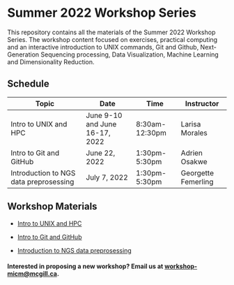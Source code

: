 # Summer 2022 Workshop Series

This repository contains all the materials of the Summer 2022 Workshop Series. The workshop content focused on exercises, practical computing and an interactive introduction to UNIX commands, Git and Github, Next-Generation Sequencing processing, Data Visualization, Machine Learning and Dimensionality Reduction.

## Schedule

| Topic | Date | Time | Instructor | 
| ------| ---- | -----| ---------- |
| Intro to UNIX and HPC | June 9-10 and June 16-17, 2022 | 8:30am-12:30pm | Larisa Morales | 
| Intro to Git and GitHub | June 22, 2022 | 1:30pm-5:30pm | Adrien Osakwe| 
| Introduction to NGS data preprosessing | July 7, 2022 | 1:30pm-5:30pm | Georgette Femerling |  


## Workshop Materials

* [Intro to UNIX and HPC](https://github.com/McGill-MiCM/)

* [Intro to Git and GitHub](https://github.com/McGill-MiCM/)

* [Introduction to NGS data preprosessing](https://github.com/McGill-MiCM/MiCM_ngsintro_summer2022)


#### Interested in proposing a new workshop? Email us at workshop-micm@mcgill.ca.
